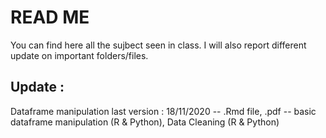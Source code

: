 # READ ME 

You can find here all the sujbect seen in class. 
I will also report different update on important folders/files. 

## Update : 

Dataframe manipulation last version : 18/11/2020
-- .Rmd file, .pdf
-- basic dataframe manipulation (R & Python), Data Cleaning (R & Python) 









